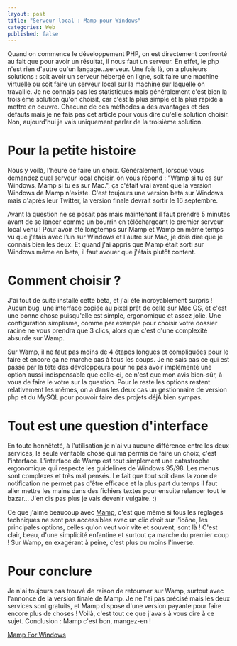 ```yaml
---
layout: post
title: "Serveur local : Mamp pour Windows"
categories: Web
published: false
---
```

Quand on commence le développement PHP, on est directement confronté au fait que pour avoir un résultat, il nous faut un serveur. En effet, le php n'est rien d'autre qu'un langage...serveur. Une fois là, on a plusieurs solutions : soit avoir un serveur hébergé en ligne, soit faire une machine virtuelle ou soit faire un serveur local sur la machine sur laquelle on travaille. Je ne connais pas les statistiques mais généralement c'est bien la troisième solution qu'on choisit, car c'est la plus simple et la plus rapide à mettre en oeuvre. Chacune de ces méthodes a des avantages et des défauts mais je ne fais pas cet article pour vous dire qu'elle solution choisir. Non, aujourd'hui je vais uniquement parler de la troisième solution.

# Pour la petite histoire

Nous y voilà, l'heure de faire un choix. Généralement, lorsque vous demandez quel serveur local choisir, on vous répond : "Wamp si tu es sur Windows, Mamp si tu es sur Mac.", ça c'était vrai avant que la version Windows de Mamp n'existe. C'est toujours une version beta sur Windows mais d'après leur Twitter, la version finale devrait sortir le 16 septembre.

Avant la question ne se posait pas mais maintenant il faut prendre 5 minutes avant de se lancer comme un bourrin en téléchargeant le premier serveur local venu ! Pour avoir été longtemps sur Mamp et Wamp en même temps vu que j'étais avec l'un sur Windows et l'autre sur Mac, je dois dire que je connais bien les deux. Et quand j'ai appris que Mamp était sorti sur Windows même en beta, il faut avouer que j'étais plutôt content.

# Comment choisir ?

J'ai tout de suite installé cette beta, et j'ai été incroyablement surpris ! Aucun bug, une interface copiée au pixel prêt de celle sur Mac OS, et c'est une bonne chose puisqu'elle est simple, ergonomique et assez jolie. Une configuration simplisme, comme par exemple pour choisir votre dossier racine ne vous prendra que 3 clics, alors que c'est d'une complexité absurde sur Wamp.

Sur Wamp, il ne faut pas moins de 4 étapes longues et compliquées pour le faire et encore ça ne marche pas à tous les coups. Je ne sais pas ce qui est passé par la tête des dévoloppeurs pour ne pas avoir implémenté une option aussi indispensable que celle-ci, ce n'est que mon avis bien-sûr, à vous de faire le votre sur la question. Pour le reste les options restent relativement les mêmes, on a dans les deux cas un gestionnaire de version php et du MySQL pour pouvoir faire des projets déjÀ bien sympas.

# Tout est une question d'interface

En toute honnêteté, à l'utilisation je n'ai vu aucune différence entre les deux services, la seule véritable chose qui ma permis de faire un choix, c'est l'interface. L'interface de Wamp est tout simplement une catastrophe ergonomique qui respecte les guidelines de Windows 95/98\. Les menus sont complexes et très mal pensés. Le fait que tout soit dans la zone de notification ne permet pas d'être efficace et la plus part du temps il faut aller mettre les mains dans des fichiers textes pour ensuite relancer tout le bazar... J'en dis pas plus je vais devenir vulgaire. :)

Ce que j'aime beaucoup avec [Mamp](https://www.mamp.info), c'est que même si tous les réglages techniques ne sont pas accessibles avec un clic droit sur l'icône, les principales options, celles qu'on veut voir vite et souvent, sont là ! C'est clair, beau, d'une simplicité enfantine et surtout ça marche du premier coup ! Sur Wamp, en exagérant à peine, c'est plus ou moins l'inverse.

# Pour conclure

Je n'ai toujours pas trouvé de raison de retourner sur Wamp, surtout avec l'annonce de la version finale de Mamp. Je ne l'ai pas précisé mais les deux services sont gratuits, et Mamp dispose d'une version payante pour faire encore plus de choses ! Voilà, c'est tout ce que j'avais à vous dire à ce sujet. Conclusion : Mamp c'est bon, mangez-en !

[Mamp For Windows](https://www.mamp.info/en/mamp_windows_beta.html)

